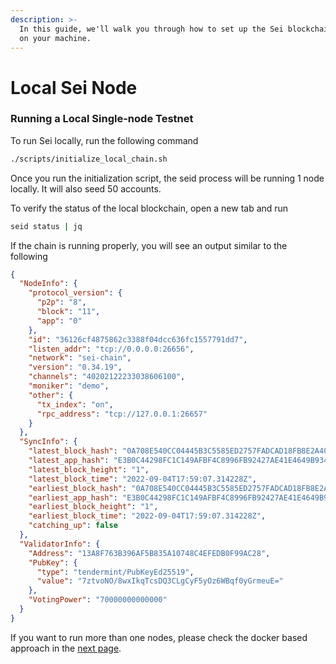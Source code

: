 ```yaml
---
description: >-
  In this guide, we'll walk you through how to set up the Sei blockchain locally
  on your machine.
---
```


# Local Sei Node

### Running a Local Single-node Testnet

To run Sei locally, run the following command

```bash
./scripts/initialize_local_chain.sh
```

Once you run the initialization script, the seid process will be running 1 node locally. It will also seed 50 accounts.&#x20;

To verify the status of the local blockchain, open a new tab and run

```bash
seid status | jq
```

If the chain is running properly, you will see an output similar to the following

```json
{
  "NodeInfo": {
    "protocol_version": {
      "p2p": "8",
      "block": "11",
      "app": "0"
    },
    "id": "36126cf4875862c3388f04dcc636fc1557791dd7",
    "listen_addr": "tcp://0.0.0.0:26656",
    "network": "sei-chain",
    "version": "0.34.19",
    "channels": "40202122233038606100",
    "moniker": "demo",
    "other": {
      "tx_index": "on",
      "rpc_address": "tcp://127.0.0.1:26657"
    }
  },
  "SyncInfo": {
    "latest_block_hash": "0A708E540CC04445B3C5585ED2757FADCAD18FB8E2A403655B3DC90D0F588D49",
    "latest_app_hash": "E3B0C44298FC1C149AFBF4C8996FB92427AE41E4649B934CA495991B7852B855",
    "latest_block_height": "1",
    "latest_block_time": "2022-09-04T17:59:07.314228Z",
    "earliest_block_hash": "0A708E540CC04445B3C5585ED2757FADCAD18FB8E2A403655B3DC90D0F588D49",
    "earliest_app_hash": "E3B0C44298FC1C149AFBF4C8996FB92427AE41E4649B934CA495991B7852B855",
    "earliest_block_height": "1",
    "earliest_block_time": "2022-09-04T17:59:07.314228Z",
    "catching_up": false
  },
  "ValidatorInfo": {
    "Address": "13A8F763B396AF5B835A10748C4EFEDB0F99AC28",
    "PubKey": {
      "type": "tendermint/PubKeyEd25519",
      "value": "7ztvoNO/8wxIkqTcsDQ3CLgCyF5yOz6WBqf0yGrmeuE="
    },
    "VotingPower": "70000000000000"
  }
}
```

If you want to run more than one nodes, please check the docker based approach in the [next page](docker-cluster.md).

